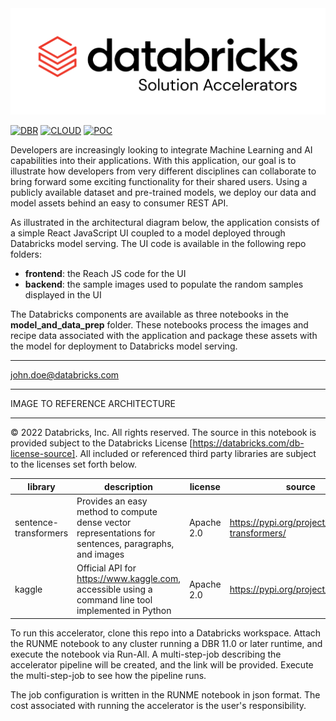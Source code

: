 <img src='https://github.com/databricks-industry-solutions/.github/raw/main/profile/solacc_logo_wide.png' width="600px">

[![DBR](https://img.shields.io/badge/DBR-10.4ML-red?logo=databricks&style=for-the-badge)](https://docs.databricks.com/release-notes/runtime/10.4ml.html)
[![CLOUD](https://img.shields.io/badge/CLOUD-ALL-blue?logo=googlecloud&style=for-the-badge)](https://cloud.google.com/databricks)
[![POC](https://img.shields.io/badge/POC-10_days-green?style=for-the-badge)](https://databricks.com/try-databricks)

Developers are increasingly looking to integrate Machine Learning and AI capabilities into their applications. With this application, our goal is to illustrate how developers from very different disciplines can collaborate to bring forward some exciting functionality for their shared users. Using a publicly available dataset and pre-trained models, we deploy our data and model assets behind an easy to consumer REST API.

As illustrated in the architectural diagram below, the application consists of a simple React JavaScript UI coupled to a model deployed through Databricks model serving. The UI code is available in the following repo folders:

* **frontend**: the Reach JS code for the UI
* **backend**: the sample images used to populate the random samples displayed in the UI

The Databricks components are available as three notebooks in the **model_and_data_prep** folder.  These notebooks process the images and recipe data associated with the application and package these assets with the model for deployment to Databricks model serving.
</p>

___
<john.doe@databricks.com>

___


IMAGE TO REFERENCE ARCHITECTURE

___

&copy; 2022 Databricks, Inc. All rights reserved. The source in this notebook is provided subject to the Databricks License [https://databricks.com/db-license-source].  All included or referenced third party libraries are subject to the licenses set forth below.

| library                                | description             | license    | source                                              |
|----------------------------------------|-------------------------|------------|-----------------------------------------------------|
|sentence-transformers | Provides an easy method to compute dense vector representations for sentences, paragraphs, and images | Apache 2.0| https://pypi.org/project/sentence-transformers/      |
| kaggle| Official API for https://www.kaggle.com, accessible using a command line tool implemented in Python | Apache 2.0 | https://pypi.org/project/kaggle/|

To run this accelerator, clone this repo into a Databricks workspace. Attach the RUNME notebook to any cluster running a DBR 11.0 or later runtime, and execute the notebook via Run-All. A multi-step-job describing the accelerator pipeline will be created, and the link will be provided. Execute the multi-step-job to see how the pipeline runs.

The job configuration is written in the RUNME notebook in json format. The cost associated with running the accelerator is the user's responsibility.
